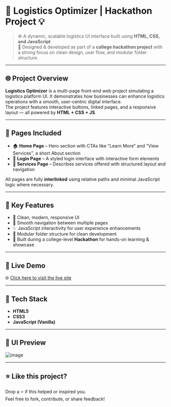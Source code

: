 
# 🚛 Logistics Optimizer | Hackathon Project 💡

> ⚙️ A dynamic, scalable logistics UI interface built using **HTML, CSS, and JavaScript**  
> 🎯 Designed & developed as part of a **college hackathon project** with a strong focus on clean design, user flow, and modular folder structure.

---

## 🌐 Project Overview

**Logistics Optimizer** is a multi-page front-end web project simulating a logistics platform UI. It demonstrates how businesses can enhance logistics operations with a smooth, user-centric digital interface.  
The project features interactive buttons, linked pages, and a responsive layout — all powered by **HTML + CSS + JS**.

---

## 📄 Pages Included

- 🏠 **Home Page** – Hero section with CTAs like "Learn More" and "View Services", a short About section  
- 🔐 **Login Page** – A styled login interface with interactive form elements  
- 🧰 **Services Page** – Describes services offered with structured layout and navigation

All pages are fully **interlinked** using relative paths and minimal JavaScript logic where necessary.

---

## 🎯 Key Features

- 💎 Clean, modern, responsive UI
- 🔗 Smooth navigation between multiple pages
- ✨ JavaScript interactivity for user experience enhancements
- 🧠 Modular folder structure for clean development
- 🏫 Built during a college-level **Hackathon** for hands-on learning & showcase

---

## 🚀 Live Demo

🌐 [Click here to visit the live site](https://kartikay-dubey.github.io/Sail-Site-Clone/)

---

## 🌟 Tech Stack

- **HTML5**  
- **CSS3**  
- **JavaScript (Vanilla)**

---

## 📸 UI Preview

![image](https://github.com/user-attachments/assets/a46614a8-b851-4f40-a3f3-9aaba5ec40e5)

---

## ⭐ Like this project?

Drop a ⭐ if this helped or inspired you.  
Feel free to fork, contribute, or share feedback!

